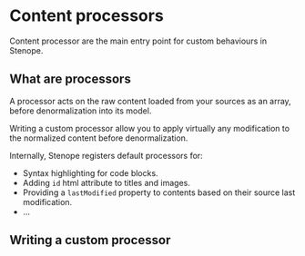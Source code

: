 # Content processors

Content processor are the main entry point for custom behaviours in Stenope.

## What are processors

A processor acts on the raw content loaded from your sources as an array, before denormalization into its model.

Writing a custom processor allow you to apply virtually any modification to the normalized content before denormalization.

Internally, Stenope registers default processors for:
- Syntax highlighting for code blocks.
- Adding `id` html attribute to titles and images.
- Providing a `lastModified` property to contents based on their source last modification.
- ...

## Writing a custom processor

